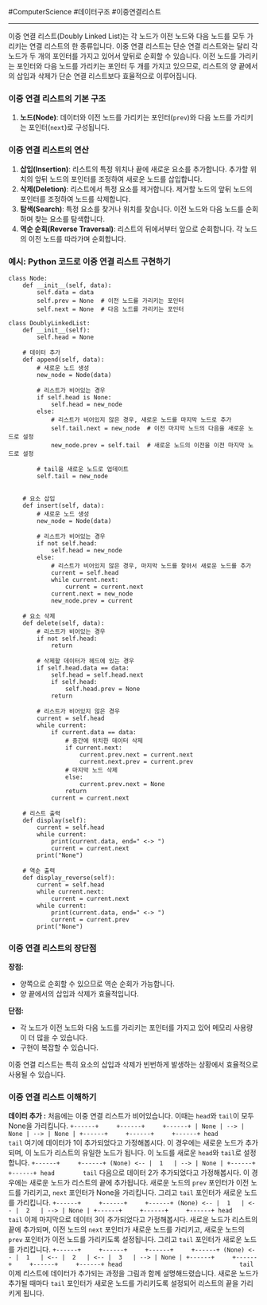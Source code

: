 #ComputerScience #데이터구조 #이중연결리스트

---
이중 연결 리스트(Doubly Linked List)는 각 노드가 이전 노드와 다음 노드를 모두 가리키는 연결 리스트의 한 종류입니다. 이중 연결 리스트는 단순 연결 리스트와는 달리 각 노드가 두 개의 포인터를 가지고 있어서 앞뒤로 순회할 수 있습니다. 이전 노드를 가리키는 포인터와 다음 노드를 가리키는 포인터 두 개를 가지고 있으므로, 리스트의 양 끝에서의 삽입과 삭제가 단순 연결 리스트보다 효율적으로 이루어집니다.

### 이중 연결 리스트의 기본 구조

1. **노드(Node)**: 데이터와 이전 노드를 가리키는 포인터(`prev`)와 다음 노드를 가리키는 포인터(`next`)로 구성됩니다.

### 이중 연결 리스트의 연산

1. **삽입(Insertion)**: 리스트의 특정 위치나 끝에 새로운 요소를 추가합니다. 추가할 위치의 앞뒤 노드의 포인터를 조정하여 새로운 노드를 삽입합니다.
2. **삭제(Deletion)**: 리스트에서 특정 요소를 제거합니다. 제거할 노드의 앞뒤 노드의 포인터를 조정하여 노드를 삭제합니다.
3. **탐색(Search)**: 특정 요소를 찾거나 위치를 찾습니다. 이전 노드와 다음 노드를 순회하며 찾는 요소를 탐색합니다.
4. **역순 순회(Reverse Traversal)**: 리스트의 뒤에서부터 앞으로 순회합니다. 각 노드의 이전 노드를 따라가며 순회합니다.

### 예시: Python 코드로 이중 연결 리스트 구현하기

```
class Node:
    def __init__(self, data):
        self.data = data
        self.prev = None  # 이전 노드를 가리키는 포인터
        self.next = None  # 다음 노드를 가리키는 포인터
        
class DoublyLinkedList:
    def __init__(self):
        self.head = None

    # 데이터 추가
    def append(self, data):
        # 새로운 노드 생성
        new_node = Node(data)
        
        # 리스트가 비어있는 경우
        if self.head is None:
            self.head = new_node
        else:
            # 리스트가 비어있지 않은 경우, 새로운 노드를 마지막 노드로 추가
            self.tail.next = new_node  # 이전 마지막 노드의 다음을 새로운 노드로 설정
            new_node.prev = self.tail  # 새로운 노드의 이전을 이전 마지막 노드로 설정
        
        # tail을 새로운 노드로 업데이트
        self.tail = new_node  


    # 요소 삽입
    def insert(self, data):
        # 새로운 노드 생성
        new_node = Node(data)
        
        # 리스트가 비어있는 경우
        if not self.head:
            self.head = new_node
        else:
            # 리스트가 비어있지 않은 경우, 마지막 노드를 찾아서 새로운 노드를 추가
            current = self.head
            while current.next:
                current = current.next
            current.next = new_node
            new_node.prev = current

    # 요소 삭제
    def delete(self, data):
        # 리스트가 비어있는 경우
        if not self.head:
            return
        
        # 삭제할 데이터가 헤드에 있는 경우
        if self.head.data == data:
            self.head = self.head.next
            if self.head:
                self.head.prev = None
            return
        
        # 리스트가 비어있지 않은 경우
        current = self.head
        while current:
            if current.data == data:
                # 중간에 위치한 데이터 삭제
                if current.next:
                    current.prev.next = current.next
                    current.next.prev = current.prev
                # 마지막 노드 삭제
                else:
                    current.prev.next = None
                return
            current = current.next

    # 리스트 출력
    def display(self):
        current = self.head
        while current:
            print(current.data, end=" <-> ")
            current = current.next
        print("None")

    # 역순 출력
    def display_reverse(self):
        current = self.head
        while current.next:
            current = current.next
        while current:
            print(current.data, end=" <-> ")
            current = current.prev
        print("None")

```
### 이중 연결 리스트의 장단점

**장점:**

- 양쪽으로 순회할 수 있으므로 역순 순회가 가능합니다.
- 양 끝에서의 삽입과 삭제가 효율적입니다.

**단점:**

- 각 노드가 이전 노드와 다음 노드를 가리키는 포인터를 가지고 있어 메모리 사용량이 더 많을 수 있습니다.
- 구현이 복잡할 수 있습니다.

이중 연결 리스트는 특히 요소의 삽입과 삭제가 빈번하게 발생하는 상황에서 효율적으로 사용될 수 있습니다.



### 이중 연결 리스트 이해하기

**데이터 추가 :** 
	처음에는 이중 연결 리스트가 비어있습니다. 이때는 `head`와 `tail`이 모두 None을 가리킵니다.
	```
	+------+     +------+     +------+
	| None | --> | None | --> | None |
	+------+     +------+     +------+
	  head        tail
	```
	여기에 데이터가 1이 추가되었다고 가정해봅시다. 이 경우에는 새로운 노드가 추가되며, 이 노드가 리스트의 유일한 노드가 됩니다. 이 노드를 새로운 `head`와 `tail`로 설정합니다.
	```
	           +------+     +------+
	(None) <-- |  1   | --> | None |
	           +------+     +------+
	             head        tail
	```
	다음으로 데이터 2가 추가되었다고 가정해봅시다. 이 경우에는 새로운 노드가 리스트의 끝에 추가됩니다. 새로운 노드의 `prev` 포인터가 이전 노드를 가리키고, `next` 포인터가 None을 가리킵니다. 그리고 `tail` 포인터가 새로운 노드를 가리킵니다.
	```
	           +------+     +------+     +------+
	(None) <-- |  1   | <-- |  2   | --> | None |
	           +------+     +------+     +------+
	             head                     tail
	```
	이제 마지막으로 데이터 3이 추가되었다고 가정해봅시다. 새로운 노드가 리스트의 끝에 추가되며, 이전 노드의 `next` 포인터가 새로운 노드를 가리키고, 새로운 노드의 `prev` 포인터가 이전 노드를 가리키도록 설정됩니다. 그리고 `tail` 포인터가 새로운 노드를 가리킵니다.
	```
	           +------+     +------+     +------+     +------+
	(None) <-- |  1   | <-- |  2   | <-- |  3   | --> | None |
	           +------+     +------+     +------+     +------+
	             head                                 tail
	```
	이제 리스트에 데이터가 추가되는 과정을 그림과 함께 설명해드렸습니다. 새로운 노드가 추가될 때마다 `tail` 포인터가 새로운 노드를 가리키도록 설정되어 리스트의 끝을 가리키게 됩니다.
